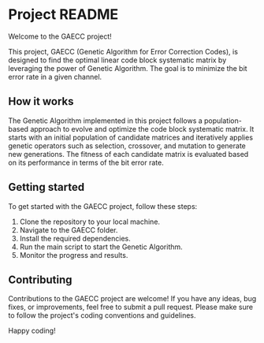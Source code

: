 # Project README

Welcome to the GAECC project!

This project, GAECC (Genetic Algorithm for Error Correction Codes), is designed to find the optimal linear code block systematic matrix by leveraging the power of Genetic Algorithm. The goal is to minimize the bit error rate in a given channel.

## How it works

The Genetic Algorithm implemented in this project follows a population-based approach to evolve and optimize the code block systematic matrix. It starts with an initial population of candidate matrices and iteratively applies genetic operators such as selection, crossover, and mutation to generate new generations. The fitness of each candidate matrix is evaluated based on its performance in terms of the bit error rate.

## Getting started

To get started with the GAECC project, follow these steps:

1. Clone the repository to your local machine.
2. Navigate to the GAECC folder.
3. Install the required dependencies.
4. Run the main script to start the Genetic Algorithm.
5. Monitor the progress and results.

## Contributing

Contributions to the GAECC project are welcome! If you have any ideas, bug fixes, or improvements, feel free to submit a pull request. Please make sure to follow the project's coding conventions and guidelines.

Happy coding!
